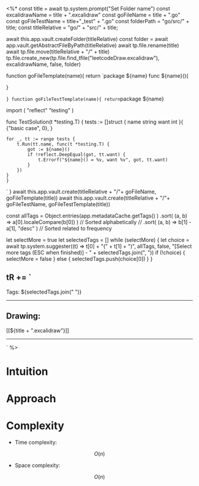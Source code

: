 
<%*
const title = await tp.system.prompt("Set Folder name")
const excalidrawName = title + ".excalidraw"
const goFileName = title + ".go"
const goFileTestName = title+"_test" + ".go"
const folderPath = "go/src/" + title;
const titleRelative = "go/" + "src/" + title;



await this.app.vault.createFolder(titleRelative)
const folder = await app.vault.getAbstractFileByPath(titleRelative)
await tp.file.rename(title)
await tp.file.move(titleRelative + "/" + title)
tp.file.create_new(tp.file.find_tfile("leetcodeDraw.excalidraw"), excalidrawName, false, folder)

function goFileTemplate(name){
return `package ${name}
func ${name}(){

}

`
}
function goFileTestTemplate(name){
return `package ${name}

import (
	"reflect"
	"testing"
)

func TestSolution(t *testing.T) {
    tests := []struct {
        name   string
        want int
    }{
        {"basic case", 0},
    }

    for _, tt := range tests {
        t.Run(tt.name, func(t *testing.T) {
            got := ${name}()
            if !reflect.DeepEqual(got, tt.want) {
                t.Errorf("${name}() = %v, want %v", got, tt.want)
            }
        })
    }
    }

`
}
await this.app.vault.create(titleRelative  + "/"+ goFileName, goFileTemplate(title))
await this.app.vault.create(titleRelative  + "/"+ goFileTestName, goFileTestTemplate(title))

const allTags = Object.entries(app.metadataCache.getTags() )
   .sort( (a, b) => a[0].localeCompare(b[0]) ) // Sorted alphabetically
   // .sort( (a, b) => b[1] - a[1], "desc" ) // Sorted related to frequency

let selectMore = true
let selectedTags = []
while (selectMore) {
  let choice = await tp.system.suggester((t) => t[0] + "(" + t[1] + ")", allTags, false, "[Select more tags (ESC when finished)] - " + selectedTags.join(", "))
  if (!choice) {
    selectMore = false
  } else {
    selectedTags.push(choice[0])
  }
}

tR += `
----

Tags: ${selectedTags.join(" ")}

----

## Drawing:
[[${title + ".excalidraw"}]]

----
`
%>

# Intuition

<!-- Describe your first thoughts on how to solve this problem. -->

  

# Approach

<!-- Describe your approach to solving the problem. -->

  

# Complexity

- Time complexity:

 $$O(n)$$

  

- Space complexity:

$$O(n)$$